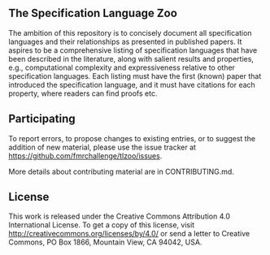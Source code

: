 The Specification Language Zoo
------------------------------

The ambition of this repository is to concisely document all specification
languages and their relationships as presented in published papers. It aspires
to be a comprehensive listing of specification languages that have been
described in the literature, along with salient results and properties, e.g.,
computational complexity and expressiveness relative to other specification
languages. Each listing must have the first (known) paper that introduced the
specification language, and it must have citations for each property, where
readers can find proofs etc.


Participating
-------------

To report errors, to propose changes to existing entries, or to suggest the
addition of new material, please use the issue tracker at
<https://github.com/fmrchallenge/tlzoo/issues>.

More details about contributing material are in CONTRIBUTING.md.


License
-------

This work is released under the Creative Commons Attribution 4.0 International
License. To get a copy of this license, visit
http://creativecommons.org/licenses/by/4.0/
or send a letter to Creative Commons, PO Box 1866, Mountain View, CA 94042, USA.
